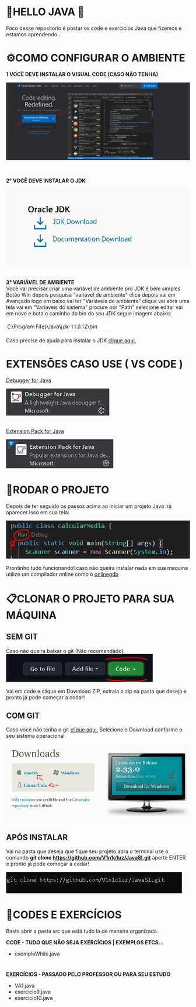 # **🚧HELLO JAVA** 🚀 #
Foco desse repositorio é postar os code e exercicios Java que fizemos e estamos aprendendo .


# **⚙️COMO CONFIGURAR O AMBIENTE**

<strong>1 VOCÊ DEVE INSTALAR O VISUAL CODE (CASO NÃO TENHA) </strong>

<a href="https://code.visualstudio.com/"><img src="src/images/vscode.png"></a>


<br>

<strong>2° VOCÊ DEVE INSTALAR O  JDK</strong>


<a href="https://www.oracle.com/br/java/technologies/javase-downloads.html"><img src="src/images/jdk.png" ></a>
<br>
<br>

<strong>3° VARIÁVEL DE AMBIENTE</strong>
<br>
Você vai precisar criar uma variável de ambiente pro JDK é bem simples Botão Win depois pesquisa "variável de ambiente" clica depois vai em Avançado logo em baixo vai ter "Variáveis de ambiente" clique vai abrir uma tela vai em "Variaveis do sistema" procure por "Path" selecione editar vai em novo e bota o caminho do bin do seu JDK segue imagem abaixo: 
<br>

<img src="src/images/variaveisdeAmbiente.png" style="margin-top: 4px">

Caso precise de ajuda para instalar o JDK <a href="https://www.youtube.com/watch?v=X8AnVQ-GqLU&t=300s&ab_channel=CFBCursos">clique aqui.</a>

# **EXTENSÕES CASO USE ( VS CODE )**  # 

<div style="">

<a href="https://marketplace.visualstudio.com/items?itemName=vscjava.vscode-java-debug">Debugger for Java</a>

<img src="src/images/debuggerJava.png">

</div>
<br>

<a href="https://marketplace.visualstudio.com/items?itemName=vscjava.vscode-java-pack" >Extension Pack for Java</a>

<img src="src/images/ExtensionPack.png">




# **🏃RODAR O PROJETO** ##
Depois de ter seguido os passos acima ao iniciar um projeto Java irá aparecer isso em sua tela: 

<img src="src/images/rodarProjeto.png">
<br>

Prontinho tudo funcionando! caso não queira instalar nada em sua maquina utilize um compilador online como ó <a href="https://www.onlinegdb.com/online_java_compiler">onlinegdb</a>

# **📋CLONAR O PROJETO PARA SUA MÁQUINA**

<h2 style="font-weight: bolder">SEM GIT</h2>
Caso não queira baixar o git (Não recomendado). 
<img src="src/images/clone.png">
<p>Vai em code e clique em Download ZIP, extraia o zip na pasta que deseja e pronto já pode começar a codar!</p>

<h2 style="font-weight: bolder">COM GIT</h2>
<p>Caso você não tenha o git <a href="https://git-scm.com/downloads">clique aqui.</a>
Selecione o Download conforme o seu sistema operacional.</p>
<img src="src/images/git.png">

<h2 style="font-weight: bolder">APÓS INSTALAR</h2>

Vai na pasta que deseja que fique seu projeto abra o terminal use o comando **git clone https://github.com/V1n1c1uz/JavaSI.git** aperte ENTER e pronto já pode começar a codar!

<img src="src/images/gitclone.png">

# **📂CODES E EXERCÍCIOS** #
Basta abrir a pasta src que está tudo lá de maneira organizada.


**CODE - TUDO QUE NÃO SEJA EXERCÍCIOS | EXEMPLOS ETCS...**

- exemploWhile.java
#

**EXERCÍCIOS - PASSADO PELO PROFESSOR OU PARA SEU ESTUDO**

- VA1.java
- exercicio9.java
- exercicio10.java
#